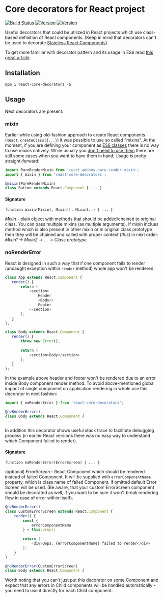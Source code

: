 # Core decorators for React project

[![Build Status](https://img.shields.io/travis/skyiea/react-core-decorators.svg?style=flat-square)](https://travis-ci.org/skyiea/react-core-decorators) [![Version](https://img.shields.io/npm/v/react-core-decorators.svg?style=flat-square)](https://www.npmjs.com/package/react-core-decorators) [![Version](https://img.shields.io/npm/dm/react-core-decorators.svg?style=flat-square)](https://www.npmjs.com/package/react-core-decorators)

Useful decorators that could be utilized in React projects which use class-based 
definition of React components. (Keep in mind that decorators can't be used to
decorate [Stateless React Components](https://facebook.github.io/react/blog/2015/10/07/react-v0.14.html#stateless-functional-components)).

To get more familiar with decorator pattern and its usage in ES6 read [this great article](https://medium.com/google-developers/exploring-es7-decorators-76ecb65fb841).

## Installation

```
npm i react-core-decorators -S
```

## Usage

Next decorators are present:

### mixin

Earlier while using old-fashion approach to create React components (`React.createClass({...}`) it was 
possible to use so called "mixins". At the moment, if you are defining your component as 
[ES6 classes](https://facebook.github.io/react/docs/reusable-components.html#es6-classes)
there is no way to use mixins natively. While usually you [don't need to use them](https://facebook.github.io/react/blog/2016/07/13/mixins-considered-harmful.html)
there are still some cases when you want to have them in hand.
Usage is pretty straight-forward:

```javascript
import PureRenderMixin from 'react-addons-pure-render-mixin';
import { mixin } from 'react-core-decorators';

@mixin(PureRenderMixin)
class Button extends React.Component { ... }
```

#### Signature
`function mixin(Mixin[, Mixin][, Mixin]..) { ... }`

*Mixin* - plain object with methods that should be added/chained to original class.
You can pass multiple mixins (as multiple arguments). If mixin inclues method which is
also present in other mixin or in original class prototype then they will be chained and called
with proper context (*this*) in next order: *Mixin1 -> Mixin2 -> ... -> Class prototype*.

### noRenderError

React is designed in such a way that if one component fails to render (uncaught exception 
within `render` method) whole app won't be rendered:
 
 ```javascript
class App extends React.Component {
    render() {
        return (
            <section>
                Header
                <Body/>
                Footer
            </section>
        );
    }
};

class Body extends React.Component {
    render() {
        throw new Error();
        
        return (
            <section>Body</section>
        );
    }
};
 ```

In the example above header and footer won't be rendered due to an error inside Body 
component render method.
To avoid above-mentioned global impact of single component on application rendering in whole use 
this decorator in next fashion:

```javascript
import { noRenderError } from 'react-core-decorators';

@noRenderError()
class Body extends React.Component {
...
```

In addition this decorator shows useful stack trace to facilitate debugging process (in earlier React versions
there was no easy way to understand which Component failed to render).

#### Signature
`function noRenderError(ErrorScreen) { ... }`

(optional) *ErrorScreen* - React Component which should be rendered instead of failed Component.
It will be supplied with `errorComponentName` property, which is class name of failed Component.
If omitted default Error Screen will be used.
(Be aware, that your custom ErrorScreen component should be decorated as well, if you want to be sure
it won't break rendering flow in case of error within itself).

```javascript
@noRenderError()
class CustomErrorScreen extends React.Component {
    render() {
        const {
            errorComponentName
        } = this.props;
        
        return (
            <div>Oops, {errorComponentName} failed to render</div>
        );
    }
}

@noRenderError(CustomErrorScreen)
class Body extends React.Component {
```

Worth noting that you can't just put this decorator on some Component and expect that any errors
in Child components will be handled automatically - you need to use it directly for each Child 
component.